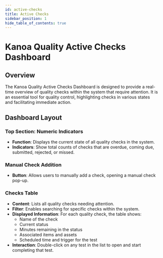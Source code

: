 ```yaml
---
id: active-checks
title: Active Checks
sidebar_position: 1
hide_table_of_contents: true
---
```

# Kanoa Quality Active Checks Dashboard

## Overview

The Kanoa Quality Active Checks Dashboard is designed to provide a real-time overview of quality checks within the system that require attention. It is an essential tool for quality control, highlighting checks in various states and facilitating immediate action.

## Dashboard Layout

### Top Section: Numeric Indicators
- **Function**: Displays the current state of all quality checks in the system.
- **Indicators**: Show total counts of checks that are overdue, coming due, submitted, rejected, or missed.

### Manual Check Addition
- **Button**: Allows users to manually add a check, opening a manual check pop-up.

### Checks Table
- **Content**: Lists all quality checks needing attention.
- **Filter**: Enables searching for specific checks within the system.
- **Displayed Information**: For each quality check, the table shows:
  - Name of the check
  - Current status
  - Minutes remaining in the status
  - Associated items and assets
  - Scheduled time and trigger for the test
- **Interaction**: Double-click on any test in the list to open and start completing that test.
